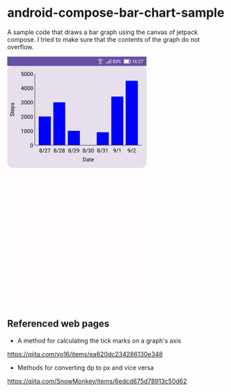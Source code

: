 # android-compose-bar-chart-sample

A sample code that draws a bar graph using the canvas of jetpack compose. I tried to make sure that the contents of the graph do not overflow.

<img src="screenshot_bar_chart.jpg" width="320px">

## Referenced web pages

- A method for calculating the tick marks on a graph's axis

https://qiita.com/yo16/items/ea620dc234286130e348

- Methods for converting dp to px and vice versa

https://qiita.com/SnowMonkey/items/6edcd875d78913c50d62
